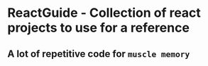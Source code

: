 # ReactGuide - Collection of react projects to use for a reference

## A lot of repetitive code for `muscle memory`
